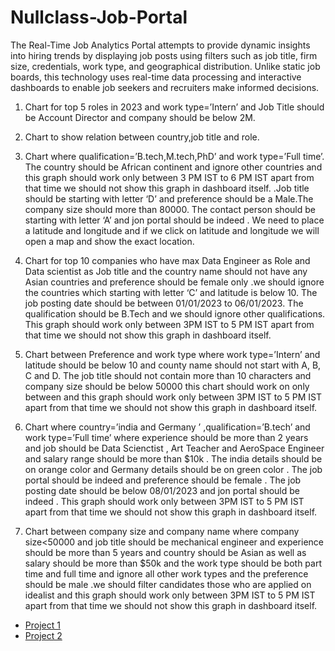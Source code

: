 # **Nullclass-Job-Portal**
The Real-Time Job Analytics Portal attempts to provide dynamic insights into hiring trends by displaying job posts using filters such as job title, firm size, credentials, work type, and geographical distribution. Unlike static job boards, this technology uses real-time data processing and interactive dashboards to enable job seekers and recruiters make informed decisions.

1. Chart for top 5 roles in 2023 and work type=’Intern’ and Job Title should be Account Director and company should be below 2M.


2. Chart to show relation between country,job title and role.


3. Chart where qualification=’B.tech,M.tech,PhD’ and work type=’Full time’. The country should be African continent and ignore other countries and this graph should work only between 3 PM IST to 6 PM IST apart from that time we should not show this graph in dashboard itself. .Job title should be starting with letter ‘D’ and preference should be a Male.The company size should more than 80000. The contact person should be starting with letter ‘A’ and jon portal should be indeed . We need to place a latitude and longitude and if we click on latitude and longitude we will open a map and show the exact location.


4. Chart for top 10 companies who have max Data Engineer as Role and Data scientist as Job title and the country name should not have any Asian countries and preference should be female only .we should ignore the countries which starting with letter ‘C’ and latitude is below 10. The job posting date should be between 01/01/2023 to 06/01/2023. The qualification should be B.Tech and we should ignore other qualifications. This graph should work only between 3PM IST to 5 PM IST apart from that time we should not show this graph in dashboard itself.


5. Chart between Preference and work type where work type=’Intern’ and latitude should be below 10 and county name should not start with A, B, C and D. The job title should not contain more than 10 characters and company size should be below 50000 this chart should work on only between and this graph should work only between 3PM IST to 5 PM IST apart from that time we should not show this graph in dashboard itself.


6. Chart where country=’india and Germany ’ ,qualification=’B.tech’ and work type=’Full time’ where experience should be more than 2 years and job should be Data Scienctist , Art Teacher and AeroSpace Engineer and salary range should be more than $10k . The india details should be on orange color and Germany details should be on green color . The job portal should be indeed and preference should be female . The job posting date should be below 08/01/2023 and jon portal should be indeed . This graph should work only between 3PM IST to 5 PM IST apart from that time we should not show this graph in dashboard itself.


7. Chart between company size and company name where company size<50000 and job title should be mechanical engineer and experience should be more than 5 years and country should be Asian as well as salary should be more than $50k and the work type should be both part time and full time and ignore all other work types and the preference should be male .we should filter candidates those who are applied on idealist and this graph should work only between 3PM IST to 5 PM IST apart from that time we should not show this graph in dashboard itself.


- [Project 1 ](http://trainingnullclass.netlify.app)
- [Project 2 ](http://nullclassjobportal11.netlify.app)


